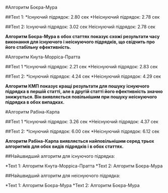 #Алгоритм Боєра-Мура 

##Text 1:
*Існуючий підрядок: 2.80 сек
*Неіснуючий підрядок: 2.78 сек

##Text 2:
Існуючий підрядок: 3.02 сек
Неіснуючий підрядок: 2.78 сек

**Алгоритм Боєра-Мура в обох статтях показує схожі результати часу виконання для існуючого і неіснуючого підрядків, що свідчить про його стабільну ефективність.**



#Алгоритм Кнута-Морріса-Пратта 

##Text 1
*Існуючий підрядок: 2.21 сек
*Неіснуючий підрядок: 2.83 сек

##Text 2:
*Існуючий підрядок: 4.24 сек
*Неіснуючий підрядок: 4.29 сек

**Алгоритм КМП показує кращі результати для пошуку існуючого підрядка в першій статті, але в другій статті його ефективність значно знижується. Він виявляється повільнішим при пошуку неіснуючого підрядка в обох випадках.**  




#Алгоритм Рабіна-Карпа

##Text 1
*Існуючий підрядок: 3.26 сек
*Неіснуючий підрядок: 4.37 сек

##Text 2:
*Існуючий підрядок: 6.00 сек
*Неіснуючий підрядок: 6.12 сек

**Алгоритм Рабіна-Карпа виявляється найповільнішим серед трьох алгоритмів для обох видів підрядків і в обох статтях.** 


##Найшвидший алгоритм для існуючого підрядка:

*Text 1: Алгоритм Кнута-Морріса-Пратта
*Text 2: Алгоритм Боєра-Мура

##Найшвидший алгоритм для неіснуючого підрядка:

*Text 1: Алгоритм Боєра-Мура
*Text 2: Алгоритм Боєра-Мура

